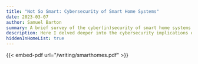 ```yaml
---
title: "Not So Smart: Cybersecurity of Smart Home Systems"
date: 2023-03-07
author: Samuel Barton
summary: A brief survey of the cyber(in)security of smart home systems and other IOT devices
description: Here I delved deeper into the cybersecurity implications of smart home systems after reading *Program Earth*.
hiddenInHomeList: true
---
```


{{< embed-pdf url="/writing/smarthomes.pdf" >}}
